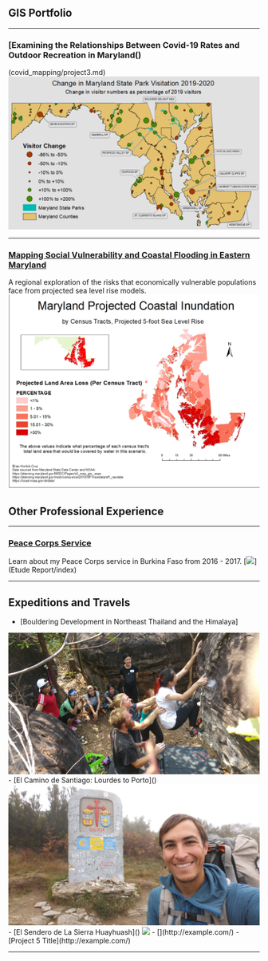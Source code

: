 ## GIS Portfolio

---
### [Examining the Relationships Between Covid-19 Rates and Outdoor Recreation in Maryland()
(covid_mapping/project3.md)
[<img src="covid_mapping/mapping covid.png"/>](covid_mapping/project3.md)

---
### [Mapping Social Vulnerability and Coastal Flooding in Eastern Maryland](coastal_flooding/project2.md)
A regional exploration of the risks that economically vulnerable populations face from projected sea level rise models.
[<img src="coastal_flooding/Horlick-Cruz_Lab2_five_foot_map.jpg"/>](coastal_flooding/project2.md)

## Other Professional Experience
---
### [Peace Corps Service](etude_project/project_page.md)
Learn about my Peace Corps service in Burkina Faso from 2016 - 2017.
[<img src="images/SAM_1595.jpg"/>](Etude Report/index)

---

## Expeditions and Travels

- [Bouldering Development in  Northeast Thailand and the Himalaya]
<img src="images/20180225_131053.jpg">
- [El Camino de Santiago: Lourdes to Porto]()
<img src="images/20171112_115828.jpg">
- [El Sendero de La Sierra Huayhuash]()
<img src="images/SAM_1055.jpg">
- [](http://example.com/)
- [Project 5 Title](http://example.com/)

---

